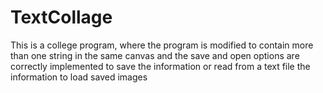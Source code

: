 # TextCollage
This is a college program, where the program is modified to contain more than one string in the same canvas and the save and open options are correctly implemented to save the information or read from a text file the information to load saved images
